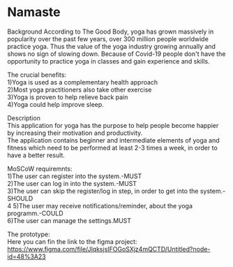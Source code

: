 # Namaste
Background
According to The Good Body, yoga has grown massively in popularity over the past few years, over 300 million people worldwide practice yoga.
Thus the value of the yoga industry growing annually and shows no sign of slowing down.
Because of Covid-19 people don't have the opportunity to practice yoga in classes and gain experience and skills.

The crucial benefits:  
1)Yoga is used as a complementary health approach  
2)Most yoga practitioners also take other exercise  
3)Yoga is proven to help relieve back pain  
4)Yoga could help improve sleep.  

Description  
This application for yoga has the purpose to help people become happier by increasing their motivation and productivity.  
The application contains beginner and intermediate elements of yoga and fitness which need to be performed at least 2-3 times a week, in order to have a better result.  

MoSCoW requiremnts:  
1)The user can register into the system.-MUST    
2)The user can log in into the system.-MUST    
3)The user can skip the register/log in step, in order to get into the system.- SHOULD    
4
5)The user may receive notifications/reminder, about the yoga programm.-COULD  
6)The user can manage the settings.MUST  
 


The prototype:  
Here you can fin the link to the figma project:  
https://www.figma.com/file/JlqksjsIFOGoSXjz4mQCTD/Untitled?node-id=48%3A23  
